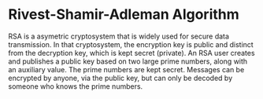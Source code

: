 # Rivest-Shamir-Adleman Algorithm

RSA is a asymetric cryptosystem that is widely used for secure data transmission. In that cryptosystem, the encryption key is public and distinct from the decryption key, which is kept secret (private). An RSA user creates and publishes a public key based on two large prime numbers, along with an auxiliary value. The prime numbers are kept secret. Messages can be encrypted by anyone, via the public key, but can only be decoded by someone who knows the prime numbers.
